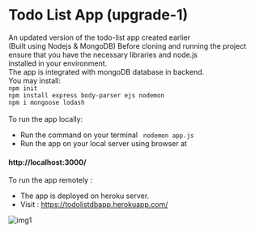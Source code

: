 # Todo List App (upgrade-1)<br>
An updated version of the todo-list app created earlier <br>
(Built using Nodejs & MongoDB)
Before cloning and running the project ensure that you have the necessary libraries and node.js<br>
installed in your environment.<br>
The app is integrated with mongoDB database in backend.<br>
You may install:<br>
```npm init```<br>
```npm install express body-parser ejs nodemon```<br>
```npm i mongoose lodash```<br>
<br> 
To run the app locally: <br>
* Run the command on your terminal ``` nodemon app.js``` <br>
* Run the app on your local server using browser at <br>
#### http://localhost:3000/<br>
To run the app remotely : <br>
* The app is deployed on heroku server. 
* Visit : https://todolistdbapp.herokuapp.com/ <br>

![img1](https://github.com/Surajv311/Todo-List-updated/blob/master/images/1.jpg)<br>

<!--![img2](https://github.com/Surajv311/Todo-List-updated/blob/master/images/1upd.jpg)<br> -->
